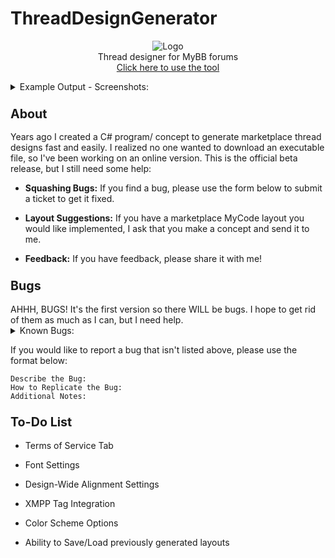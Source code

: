 # ThreadDesignGenerator
<p align="center">
  <img src="https://github.com/xadamxk/ThreadDesignGenerator/blob/master/img/Logo/Black/3.png?raw=true" title="Logo"  />
  <br>
  Thread designer for MyBB forums
  <br />
  <a align="center" href="https://xadamxk.github.io/ThreadDesignGenerator/">Click here to use the tool</a>
  <br />
</p>


<details> 
  <summary>Example Output - Screenshots:</summary>
  <img src="https://github.com/xadamxk/ThreadDesignGenerator/blob/master/img/Screenshots/Layout_1.png?raw=true" title="Screenshot 01"  />
  <img src="https://github.com/xadamxk/ThreadDesignGenerator/blob/master/img/Screenshots/Layout_2.png?raw=true" title="Screenshot 02"  />
  <img src="https://github.com/xadamxk/ThreadDesignGenerator/blob/master/img/Screenshots/Layout_3.png?raw=true" title="Screenshot 03"  />
</details>

<h3><b><big>About</big></b></h3>
Years ago I created a C# program/ concept to generate marketplace thread designs fast and easily. 
I realized no one wanted to download an executable file, so I've been working on an online version.
This is the official beta release, but I still need some help:
<ul><li><b>Squashing Bugs:</b> If you find a bug, please use the form below to submit a ticket to get it fixed.</li></ul>
<ul><li><b>Layout Suggestions:</b> If you have a marketplace MyCode layout you would like implemented, I ask that you make a concept and send it to me.</li></ul>
<ul><li><b>Feedback:</b> If you have feedback, please share it with me!</li></ul>

<h3><b><big>Bugs</big></b></h3>
AHHH, BUGS! It's the first version so there WILL be bugs. I hope to get rid of them as much as I can, but I need help. 
<details> 
  <summary>Known Bugs:</summary>
  <ul><li><b>Squished Preview/Output Bug: </b> When selecting a different tab, sometimes the output/preview area will appear to be squished, scrolling temporarily fixes the bug. </li></ul>
</details>

If you would like to report a bug that isn't listed above, please use the format below:
```
Describe the Bug:
How to Replicate the Bug:
Additional Notes:
```

<h3><b><big>To-Do List</big></b></h3>
<ul><li>Terms of Service Tab</li></ul>
<ul><li>Font Settings</li></ul>
<ul><li>Design-Wide Alignment Settings</li></ul>
<ul><li>XMPP Tag Integration</li></ul>
<ul><li>Color Scheme Options</li></ul>
<ul><li>Ability to Save/Load previously generated layouts</li></ul>
